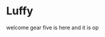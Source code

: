 # Luffy
welcome
gear five is here and it is op 
 
 
 
 
  
            
       
         
             
        
        
 
 
